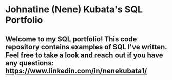 # Johnatine (Nene) Kubata's SQL Portfolio 

## Welcome to my SQL portfolio! This code repository contains examples of SQL I've written. Feel free to take a look and reach out if you have any questions: https://www.linkedin.com/in/nenekubata1/
